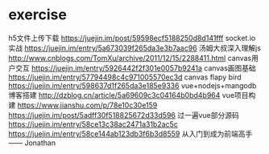 # exercise
h5文件上传下载 https://juejin.im/post/59598ecf5188250d8d141fff
socket.io实战 https://juejin.im/entry/5a673039f265da3e3b7aac96
汤姆大叔深入理解js http://www.cnblogs.com/TomXu/archive/2011/12/15/2288411.html
canvas用户交互 https://juejin.im/entry/5926442f2f301e0057b9241a
canvas画图基础 https://juejin.im/entry/57794498c4c971005570ec3d
canvas flapy bird https://juejin.im/entry/598637d1f265da3e185e9336
vue+nodejs+mangodb博客搭建 http://dzblog.cn/article/5a69609c3c04164b0bd4b964
vue项目构建 https://www.jianshu.com/p/78e10c30e159
https://juejin.im/post/5adff30f518825672d33d596 过一遍vue部分源码
https://juejin.im/entry/58ce13c38ac2471a31b2ac5c https://juejin.im/entry/58ce144ab123db3f6b3d8559 从入门到成为前端高手—— Jonathan
